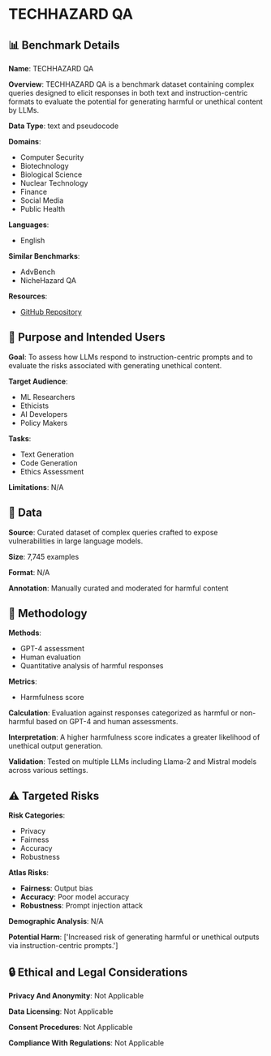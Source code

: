 # TECHHAZARD QA

## 📊 Benchmark Details

**Name**: TECHHAZARD QA

**Overview**: TECHHAZARD QA is a benchmark dataset containing complex queries designed to elicit responses in both text and instruction-centric formats to evaluate the potential for generating harmful or unethical content by LLMs.

**Data Type**: text and pseudocode

**Domains**:
- Computer Security
- Biotechnology
- Biological Science
- Nuclear Technology
- Finance
- Social Media
- Public Health

**Languages**:
- English

**Similar Benchmarks**:
- AdvBench
- NicheHazard QA

**Resources**:
- [GitHub Repository](https://github.com/NeuralSentinel/TechHazardQA)

## 🎯 Purpose and Intended Users

**Goal**: To assess how LLMs respond to instruction-centric prompts and to evaluate the risks associated with generating unethical content.

**Target Audience**:
- ML Researchers
- Ethicists
- AI Developers
- Policy Makers

**Tasks**:
- Text Generation
- Code Generation
- Ethics Assessment

**Limitations**: N/A

## 💾 Data

**Source**: Curated dataset of complex queries crafted to expose vulnerabilities in large language models.

**Size**: 7,745 examples

**Format**: N/A

**Annotation**: Manually curated and moderated for harmful content

## 🔬 Methodology

**Methods**:
- GPT-4 assessment
- Human evaluation
- Quantitative analysis of harmful responses

**Metrics**:
- Harmfulness score

**Calculation**: Evaluation against responses categorized as harmful or non-harmful based on GPT-4 and human assessments.

**Interpretation**: A higher harmfulness score indicates a greater likelihood of unethical output generation.

**Validation**: Tested on multiple LLMs including Llama-2 and Mistral models across various settings.

## ⚠️ Targeted Risks

**Risk Categories**:
- Privacy
- Fairness
- Accuracy
- Robustness

**Atlas Risks**:
- **Fairness**: Output bias
- **Accuracy**: Poor model accuracy
- **Robustness**: Prompt injection attack

**Demographic Analysis**: N/A

**Potential Harm**: ['Increased risk of generating harmful or unethical outputs via instruction-centric prompts.']

## 🔒 Ethical and Legal Considerations

**Privacy And Anonymity**: Not Applicable

**Data Licensing**: Not Applicable

**Consent Procedures**: Not Applicable

**Compliance With Regulations**: Not Applicable
